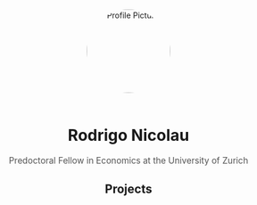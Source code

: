 <div style="text-align: center; max-width: 600px; margin: 0 auto; padding: 50px 20px;">
  <!-- Profile Picture -->
  <img src="https://github.com/rodrigonicolau/rodrigonicolau.github.io/blob/main/profile.jpg?raw=true" alt="Profile Picture" width="150" style="border-radius: 50%; margin-bottom: 20px;">

  <!-- Name and Description -->
  <h1>Rodrigo Nicolau</h1>
  <p style="font-size: 1.1em; color: #555;">Predoctoral Fellow in Economics at the University of Zurich</p>

  <!-- Projects Section -->
  <h2>Projects</h2>
  <ul style="list-style: none; padding: 0;">
  
  </ul>
</div>
